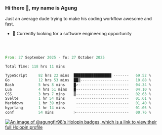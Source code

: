 ### Hi there 👋, my name is Agung
Just an average dude trying to make his coding workflow awesome and fast.

<!--
**agungfir98/agungfir98** is a ✨ _special_ ✨ repository because its `README.md` (this file) appears on your GitHub profile.
-->

- 🔭 Currently looking for a software engineering opportunity
<br/>
<br/>
<!--START_SECTION:waka-->

```rust
From: 27 September 2025 - To: 27 October 2025

Total Time: 118 hrs 11 mins

TypeScript     82 hrs 22 mins  █████████████████ -------   69.52 %
Go             12 hrs 53 mins  ██▒----------------------   10.88 %
Bash           5 hrs 8 mins    █>-----------------------   04.34 %
Lua            4 hrs 51 mins   █------------------------   04.10 %
CSS            3 hrs 7 mins    ▒------------------------   02.63 %
Svelte         1 hr 54 mins     ------------------------   01.61 %
Markdown       1 hr 39 mins     ------------------------   01.40 %
hyprlang       1 hr 14 mins     ------------------------   01.05 %
conf           54 mins         >------------------------   00.76 %
```

<!--END_SECTION:waka-->

[![An image of @agungfir98's Holopin badges, which is a link to view their full Holopin profile](https://holopin.me/agungfir98)](https://holopin.io/@agungfir98)
